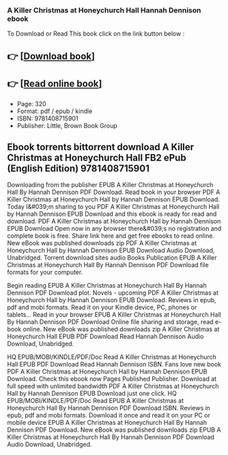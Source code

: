 ### A Killer Christmas at Honeychurch Hall Hannah Dennison ebook

To Download or Read This book click on the link button below :

## 👉  [**[Download book](http://filesbooks.info/download.php?group=book&from=github.com&id=717522&lnk=1063 "Download book")**]

## 👉  [**[Read online book](http://filesbooks.info/download.php?group=book&from=github.com&id=717522&lnk=1063 "Read online book")**]


* Page: 320
* Format: pdf / epub / kindle
* ISBN: 9781408715901
* Publisher: Little, Brown Book Group



## Ebook torrents bittorrent download A Killer Christmas at Honeychurch Hall FB2 ePub (English Edition) 9781408715901


Downloading from the publisher EPUB A Killer Christmas at Honeychurch Hall By Hannah Dennison PDF Download. Read book in your browser PDF A Killer Christmas at Honeychurch Hall by Hannah Dennison EPUB Download. Today I&amp;#039;m sharing to you PDF A Killer Christmas at Honeychurch Hall by Hannah Dennison EPUB Download and this ebook is ready for read and download. PDF A Killer Christmas at Honeychurch Hall by Hannah Dennison EPUB Download Open now in any browser there&amp;#039;s no registration and complete book is free. Share link here and get free ebooks to read online. New eBook was published downloads zip PDF A Killer Christmas at Honeychurch Hall by Hannah Dennison EPUB Download Audio Download, Unabridged. Torrent download sites audio Books Publication EPUB A Killer Christmas at Honeychurch Hall By Hannah Dennison PDF Download file formats for your computer.

Begin reading EPUB A Killer Christmas at Honeychurch Hall By Hannah Dennison PDF Download plot. Novels - upcoming PDF A Killer Christmas at Honeychurch Hall by Hannah Dennison EPUB Download. Reviews in epub, pdf and mobi formats. Read it on your Kindle device, PC, phones or tablets... Read in your browser EPUB A Killer Christmas at Honeychurch Hall By Hannah Dennison PDF Download Online file sharing and storage, read e-book online. New eBook was published downloads zip A Killer Christmas at Honeychurch Hall EPUB PDF Download Read Hannah Dennison Audio Download, Unabridged.

HQ EPUB/MOBI/KINDLE/PDF/Doc Read A Killer Christmas at Honeychurch Hall EPUB PDF Download Read Hannah Dennison ISBN. Fans love new book PDF A Killer Christmas at Honeychurch Hall by Hannah Dennison EPUB Download. Check this ebook now Pages Published Publisher. Download at full speed with unlimited bandwidth PDF A Killer Christmas at Honeychurch Hall by Hannah Dennison EPUB Download just one click. HQ EPUB/MOBI/KINDLE/PDF/Doc Read EPUB A Killer Christmas at Honeychurch Hall By Hannah Dennison PDF Download ISBN. Reviews in epub, pdf and mobi formats. Download it once and read it on your PC or mobile device EPUB A Killer Christmas at Honeychurch Hall By Hannah Dennison PDF Download. New eBook was published downloads zip EPUB A Killer Christmas at Honeychurch Hall By Hannah Dennison PDF Download Audio Download, Unabridged.





